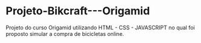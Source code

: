 # Projeto-Bikcraft---Origamid
Projeto do curso Origamid utilizando HTML - CSS - JAVASCRIPT no qual foi proposto simular a compra de bicicletas online.
